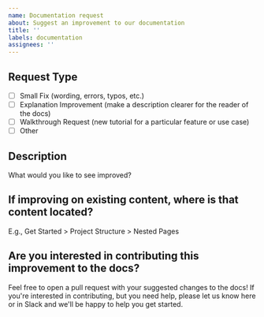 ```yaml
---
name: Documentation request
about: Suggest an improvement to our documentation
title: ''
labels: documentation
assignees: ''
---
```


## Request Type

- [ ] Small Fix (wording, errors, typos, etc.)
- [ ] Explanation Improvement (make a description clearer for the reader of the docs)
- [ ] Walkthrough Request (new tutorial for a particular feature or use case)
- [ ] Other

## Description

What would you like to see improved?

## If improving on existing content, where is that content located?

E.g., Get Started > Project Structure > Nested Pages

## Are you interested in contributing this improvement to the docs?

Feel free to open a pull request with your suggested changes to the docs! If you're interested in contributing, but you need help, please let us know here or in Slack and we'll be happy to help you get started.
